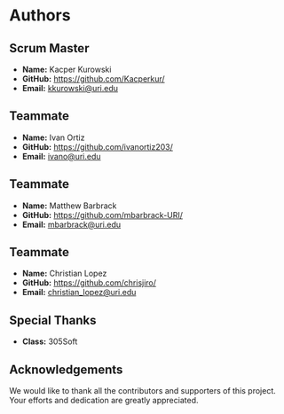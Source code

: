 # Authors

## Scrum Master
- **Name:** Kacper Kurowski
- **GitHub:** https://github.com/Kacperkur/
- **Email:** kkurowski@uri.edu

## Teammate
- **Name:** Ivan Ortiz
- **GitHub:** https://github.com/ivanortiz203/
- **Email:** ivano@uri.edu

## Teammate
- **Name:** Matthew Barbrack
- **GitHub:** https://github.com/mbarbrack-URI/
- **Email:** mbarbrack@uri.edu

## Teammate
- **Name:** Christian Lopez
- **GitHub:** https://github.com/chrisjiro/
- **Email:** christian_lopez@uri.edu

## Special Thanks
- **Class:** 305Soft

## Acknowledgements
We would like to thank all the contributors and supporters of this project. Your efforts and dedication are greatly appreciated.
